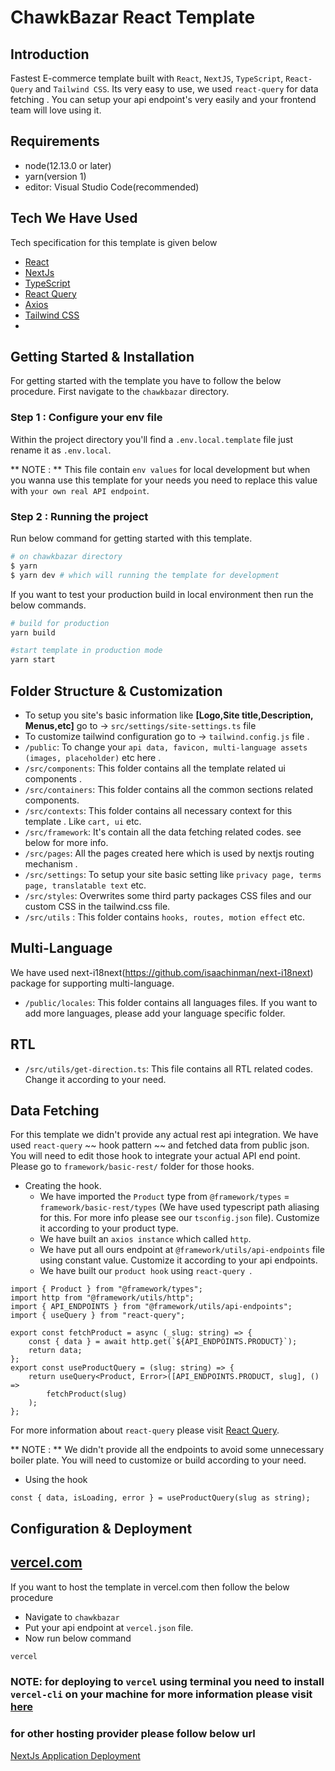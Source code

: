 # ChawkBazar React Template

## Introduction

Fastest E-commerce template built with `React`, `NextJS`, `TypeScript`, `React-Query` and `Tailwind CSS`. Its very easy to use, we used `react-query` for data fetching . You can setup your api endpoint's very easily and your frontend team will love using it.

## Requirements

- node(12.13.0 or later)
- yarn(version 1)
- editor: Visual Studio Code(recommended)

## Tech We Have Used

Tech specification for this template is given below

- [React](https://reactjs.org/)
- [NextJs](https://nextjs.org/)
- [TypeScript](https://www.typescriptlang.org/)
- [React Query](https://react-query.tanstack.com/)
- [Axios](https://axios-http.com/)
- [Tailwind CSS](https://tailwindcss.com/)
-
## Getting Started & Installation

For getting started with the template you have to follow the below procedure. First navigate to the `chawkbazar` directory.

### Step 1 : Configure your env file

Within the project directory you'll find a `.env.local.template` file just rename it as `.env.local`.

** NOTE : ** This file contain `env values` for local development but when you wanna use this template for your needs you need to replace this value with `your own real API endpoint`.

### Step 2 : Running the project

Run below command for getting started with this template.

```bash
# on chawkbazar directory
$ yarn
$ yarn dev # which will running the template for development
```

If you want to test your production build in local environment then run the below commands.

```bash
# build for production
yarn build

#start template in production mode
yarn start
```

## Folder Structure & Customization

- To setup you site's basic information like **[Logo,Site title,Description, Menus,etc]** go to -> `src/settings/site-settings.ts` file
- To customize tailwind configuration go to -> `tailwind.config.js` file .
- `/public`: To change your `api data, favicon, multi-language assets (images, placeholder)` etc here .
- `/src/components`: This folder contains all the template related ui components .
- `/src/containers`: This folder contains all the common sections related components.
- `/src/contexts`: This folder contains all necessary context for this template . Like `cart, ui` etc.
- `/src/framework`: It's contain all the data fetching related codes. see below for more info.
- `/src/pages`: All the pages created here which is used by nextjs routing mechanism .
- `/src/settings`: To setup your site basic setting like `privacy page, terms page, translatable text` etc.
- `/src/styles`: Overwrites some third party packages CSS files and our custom CSS in the tailwind.css file.
- `/src/utils` : This folder contains `hooks, routes, motion effect` etc.

## Multi-Language

We have used next-i18next(https://github.com/isaachinman/next-i18next) package for supporting multi-language.

- `/public/locales`: This folder contains all languages files. If you want to add more languages, please add your language specific folder.

## RTL

- `/src/utils/get-direction.ts`: This file contains all RTL related codes. Change it according to your need.

## Data Fetching

For this template we didn't provide any actual rest api integration. We have used `react-query` ~~ hook pattern ~~ and fetched data from public json. You will need to edit those hook to integrate your actual API end point. Please go to `framework/basic-rest/` folder for those hooks.

- Creating the hook.
  - We have imported the `Product` type from `@framework/types` = `framework/basic-rest/types` (We have used typescript path aliasing for this. For more info please see our `tsconfig.json` file). Customize it according to your product type.
  - We have built an `axios instance` which called `http`.
  - We have put all ours endpoint at `@framework/utils/api-endpoints` file using constant value. Customize it according to your api endpoints.
  - We have built our `product hook` using `react-query `.

```tsx
import { Product } from "@framework/types";
import http from "@framework/utils/http";
import { API_ENDPOINTS } from "@framework/utils/api-endpoints";
import { useQuery } from "react-query";

export const fetchProduct = async (_slug: string) => {
	const { data } = await http.get(`${API_ENDPOINTS.PRODUCT}`);
	return data;
};
export const useProductQuery = (slug: string) => {
	return useQuery<Product, Error>([API_ENDPOINTS.PRODUCT, slug], () =>
		fetchProduct(slug)
	);
};
```

For more information about `react-query` please visit [React Query](https://react-query.tanstack.com/).

** NOTE : ** We didn't provide all the endpoints to avoid some unnecessary boiler plate. You will need to customize or build according to your need.

- Using the hook

```tsx
const { data, isLoading, error } = useProductQuery(slug as string);
```

## Configuration & Deployment

## [vercel.com](https://vercel.com/)

If you want to host the template in vercel.com then follow the below procedure

- Navigate to `chawkbazar`
- Put your api endpoint at `vercel.json` file.
- Now run below command

```bash
vercel
```

### NOTE: for deploying to `vercel` using terminal you need to install `vercel-cli` on your machine for more information please visit [here](https://vercel.com/docs/cli?query=cli#introduction/vercel-cli-reference)

### for other hosting provider please follow below url

[NextJs Application Deployment](https://nextjs.org/docs/deployment)

